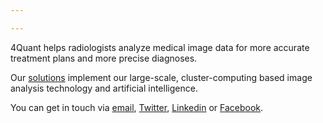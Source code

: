 ```yaml
---

---
```


4Quant helps radiologists analyze medical image data for more accurate treatment plans and more precise diagnoses.

Our [solutions](solutions.html) implement our large-scale, cluster-computing based image analysis technology and artificial intelligence.

You can get in touch via [email](mailto:info@4quant.com), [Twitter](https://twitter.com/4quant), [Linkedin](https://www.linkedin.com/company/4quant) or [Facebook](https://www.facebook.com/4quant/). 
